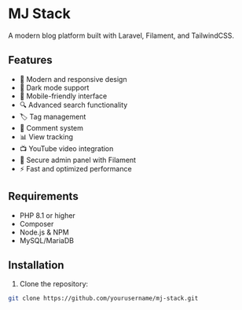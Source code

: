 # MJ Stack

A modern blog platform built with Laravel, Filament, and TailwindCSS.

## Features

- 🎨 Modern and responsive design
- 🌙 Dark mode support
- 📱 Mobile-friendly interface
- 🔍 Advanced search functionality
- 🏷️ Tag management
- 💬 Comment system
- 📊 View tracking
- 📺 YouTube video integration
- 🔐 Secure admin panel with Filament
- ⚡ Fast and optimized performance

## Requirements

- PHP 8.1 or higher
- Composer
- Node.js & NPM
- MySQL/MariaDB

## Installation

1. Clone the repository:
```bash
git clone https://github.com/yourusername/mj-stack.git
